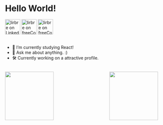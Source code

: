 <h1>Hello World!</h1>

<div align="left">
<a href="https://www.linkedin.com/in/lirbre/" target="_blank">
  <img alt="lirbre on LinkedIn" src="https://user-images.githubusercontent.com/86065449/133801317-9ced53f2-8cd3-45e3-a1aa-3ff5dfe2ba8a.png" style="width:50px"/></a>
<a href="https://www.freecodecamp.org/lirbre" target="_blank">
  <img alt="lirbre on freeCodeCamp" src="https://user-images.githubusercontent.com/86065449/132470389-831800ca-2502-44d6-886c-645ed2d4ec40.png" style="width:50px" /></a>
<a href="https://stackoverflow.com/users/16829903/breno-lira" target="_blank">
  <img alt="lirbre on freeCodeCamp" src="https://user-images.githubusercontent.com/86065449/133801175-5db0ca68-ac85-46b6-ac47-37e4f4c34105.png" style="width:50px" /></a>
</div>
  
<br>

- 🌱 I’m currently studying React!
- 💬 Ask me about anything. :)
- 🛠 Currently working on a attractive profile.

<br>

<div>
  <a href="https://github.com/lirbre">
    <img align="left" height="160px" src="https://github-readme-stats.vercel.app/api?username=lirbre&show_icons=true&theme=graywhite&include_all_commits=true&count_private=true"/></a> 
     <a href="https://github.com/lirbre">
    <img align="right" height="160px" src="https://github-readme-stats.vercel.app/api/top-langs/?username=lirbre&layout=compact&langs_count=7&theme=graywhite"/></a> 
</div> 
